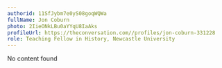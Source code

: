 ```yaml
---
authorid: 11SfJybm7e0yS08goqWQWa
fullName: Jon Coburn
photo: 2IieONkLBu0aYYqU8IaAks
profileUrl: https://theconversation.com//profiles/jon-coburn-331228
role: Teaching Fellow in History, Newcastle University
---
```

No content found